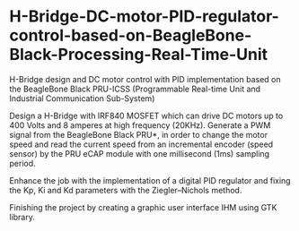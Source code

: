 # H-Bridge-DC-motor-PID-regulator-control-based-on-BeagleBone-Black-Processing-Real-Time-Unit


H-Bridge design and DC motor control with PID implementation based on the BeagleBone Black PRU-ICSS (Programmable Real-time Unit and Industrial Communication Sub-System)

Design a H-Bridge with IRF840 MOSFET which can drive DC motors up to 400 Volts and 8 amperes at high frequency (20KHz).
Generate a PWM signal from the BeagleBone Black PRU*, in order to change the motor speed and read the current speed from an incremental encoder (speed sensor) by the PRU eCAP module with one millisecond (1ms) sampling period.

 Enhance the job with the implementation of a digital PID regulator and fixing the Kp, Ki and Kd parameters with the Ziegler–Nichols method.
 
Finishing the project by creating a graphic user interface IHM using GTK library.

